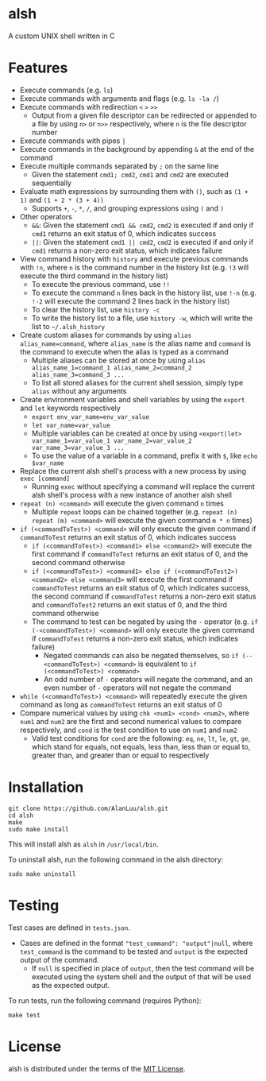 # alsh
A custom UNIX shell written in C

# Features
- Execute commands (e.g. `ls`)
- Execute commands with arguments and flags (e.g. `ls -la /`)
- Execute commands with redirection `<` `>` `>>`
    - Output from a given file descriptor can be redirected or appended to a file by using `n>` or `n>>` respectively, where `n` is the file descriptor number
- Execute commands with pipes `|`
- Execute commands in the background by appending `&` at the end of the command
- Execute multiple commands separated by `;` on the same line
    - Given the statement `cmd1; cmd2`, `cmd1` and `cmd2` are executed sequentially
- Evaluate math expressions by surrounding them with `()`, such as `(1 + 1)` and `(1 + 2 * (3 + 4))`
    - Supports `+`, `-`, `*`, `/`, and grouping expressions using `(` and `)`
- Other operators
    - `&&`: Given the statement `cmd1 && cmd2`, `cmd2` is executed if and only if `cmd1` returns an exit status of 0, which indicates success
    - `||`: Given the statement `cmd1 || cmd2`, `cmd2` is executed if and only if `cmd1` returns a non-zero exit status, which indicates failure
- View command history with `history` and execute previous commands with `!n`, where `n` is the command number in the history list (e.g. `!3` will execute the third command in the history list)
    - To execute the previous command, use `!!`
    - To execute the command `n` lines back in the history list, use `!-n` (e.g. `!-2` will execute the command 2 lines back in the history list)
    - To clear the history list, use `history -c`
    - To write the history list to a file, use `history -w`, which will write the list to `~/.alsh_history`
- Create custom aliases for commands by using `alias alias_name=command`, where `alias_name` is the alias name and `command` is the command to execute when the alias is typed as a command
    - Multiple aliases can be stored at once by using `alias alias_name_1=command_1 alias_name_2=command_2 alias_name_3=command_3 ...`
    - To list all stored aliases for the current shell session, simply type `alias` without any arguments
- Create environment variables and shell variables by using the `export` and `let` keywords respectively
    - `export env_var_name=env_var_value`
    - `let var_name=var_value`
    - Multiple variables can be created at once by using `<export|let> var_name_1=var_value_1 var_name_2=var_value_2 var_name_3=var_value_3 ...`
    - To use the value of a variable in a command, prefix it with `$`, like `echo $var_name`
- Replace the current alsh shell's process with a new process by using `exec [command]`
    - Running `exec` without specifying a command will replace the current alsh shell's process with a new instance of another alsh shell
- `repeat (n) <command>` will execute the given command `n` times
    - Multiple `repeat` loops can be chained together (e.g. `repeat (n) repeat (m) <command>` will execute the given command `m * n` times)
- `if (<commandToTest>) <command>` will only execute the given command if `commandToTest` returns an exit status of 0, which indicates success
    - `if (<commandToTest>) <command1> else <command2>` will execute the first command if `commandToTest` returns an exit status of 0, and the second command otherwise
    - `if (<commandToTest>) <command1> else if (<commandToTest2>) <command2> else <command3>` will execute the first command if `commandToTest` returns an exit status of 0, which indicates success, the second command if `commandToTest` returns a non-zero exit status and `commandToTest2` returns an exit status of 0, and the third command otherwise
    - The command to test can be negated by using the `-` operator (e.g. `if (-<commandToTest>) <command>` will only execute the given command if `commandToTest` returns a non-zero exit status, which indicates failure)
        - Negated commands can also be negated themselves, so `if (--<commandToTest>) <command>` is equivalent to `if (<commandToTest>) <command>`
        - An odd number of `-` operators will negate the command, and an even number of `-` operators will not negate the command
- `while (<commandToTest>) <command>` will repeatedly execute the given command as long as `commandToTest` returns an exit status of 0
- Compare numerical values by using `chk <num1> <cond> <num2>`, where `num1` and `num2` are the first and second numerical values to compare respectively, and `cond` is the test condition to use on `num1` and `num2`
    - Valid test conditions for `cond` are the following: `eq`, `ne`, `lt`, `le`, `gt`, `ge`, which stand for equals, not equals, less than, less than or equal to, greater than, and greater than or equal to respectively

# Installation
```
git clone https://github.com/AlanLuu/alsh.git
cd alsh
make
sudo make install
```
This will install alsh as `alsh` in `/usr/local/bin`.

To uninstall alsh, run the following command in the alsh directory:
```
sudo make uninstall
```

# Testing
Test cases are defined in `tests.json`.
- Cases are defined in the format `"test_command": "output"|null`, where `test_command` is the command to be tested and `output` is the expected output of the command.
    - If `null` is specified in place of `output`, then the test command will be executed using the system shell and the output of that will be used as the expected output.

To run tests, run the following command (requires Python):
```
make test
```

# License
alsh is distributed under the terms of the [MIT License](https://github.com/AlanLuu/alsh/blob/main/LICENSE).
